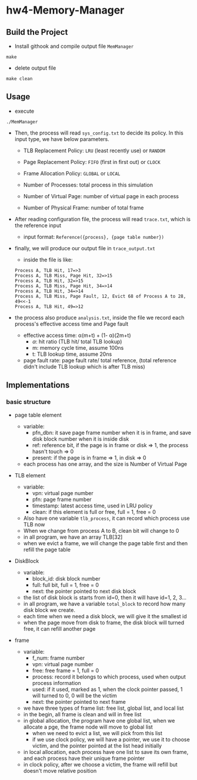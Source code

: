 # hw4-Memory-Manager

## Build the Project

- Install githook and compile output file `MemManager`

```
make
```

- delete output file
```
make clean
```

## Usage

- execute

```
./MemManager
```

- Then, the process will read `sys_config.txt` to decide its policy. In this input type, we have below parameters.  
  - TLB Replacement Policy: `LRU` (least recently use) or `RANDOM`

  - Page Replacement Policy: `FIFO` (first in first out) or `CLOCK`
  
  - Frame Allocation Policy: `GLOBAL` or `LOCAL`

  - Number of Processes: total process in this simulation
  - Number of Virtual Page: number of virtual page in each process
  - Number of Physical Frame: number of total frame

- After reading configuration file, the process will read `trace.txt`, which is the reference input

  - input format: `Reference({process}, {page table number})`

- finally, we will produce our output file in `trace_output.txt`
  - inside the file is like:
  
  ```
  Process A, TLB Hit, 17=>3
  Process A, TLB Miss, Page Hit, 32=>15
  Process A, TLB Hit, 32=>15
  Process A, TLB Miss, Page Hit, 34=>14
  Process A, TLB Hit, 34=>14
  Process A, TLB Miss, Page Fault, 12, Evict 68 of Process A to 28, 49<<-1
  Process A, TLB Hit, 49=>12
  ```

- the process also produce `analysis.txt`, inside the file we record each process's effective access time and Page fault
  - effective access time: α(m+t) + (1- α)(2m+t)
    - $\alpha$: hit ratio (TLB hit/ total TLB lookup)
    - m: memory cycle time, assume 100ns
    - t: TLB lookup time, assume 20ns
  - page fault rate: page fault rate/ total reference, (total reference didn't include TLB lookup which is after TLB miss)

## Implementations

### basic structure

- page table element
  - variable:
    - pfn_dbn: it save page frame number when it is in frame, and save disk block number when it is inside disk
    - ref: reference bit, if the page is in frame or disk => 1, the process hasn't touch => 0
    - present: if the page is in frame => 1, in disk => 0
  - each process has one array, and the size is Number of Virtual Page

- TLB element
  - variable:
    - vpn: virtual page number
    - pfn: page frame number
    - timestamp: latest access time, used in LRU policy
    - clean: if this element is full or free, full = 1, free = 0
  - Also have one variable `tlb_process`, it can record which process use TLB now
  - When we change from process A to B, clean bit will change to 0
  - in all program, we have an array TLB[32]
  - when we evict a frame, we will change the page table first and then refill the page table

- DiskBlock
  - variable:
    - block_id: disk block number 
    - full: full bit, full = 1, free = 0
    - next: the pointer pointed to next disk block
  - the list of disk block is starts from id=0, then it will have id=1, 2, 3...
  - in all program, we have a variable `total_block` to record how many disk block we create.
  - each time when we need a disk block, we will give it the smallest id
  - when the page move from disk to frame, the disk block will turned free, it can refill another page

- frame
  - variable:
    - f_num: frame number
    - vpn: virtual page number
    - free: free frame = 1, full = 0
    - process: record it belongs to which process, used when output process information
    - used: if it used, marked as 1, when the clock pointer passed, 1 will turned to 0, 0 will be the victim
    - next: the pointer pointed to next frame
  - we have three types of frame list: free list, global list, and local list
  - in the begin, all frame is clean and will in free list
  - in global allocation, the program have one global list, when we allocate a pge, the frame node will move to global list
    - when we need to evict a list, we will pick from this list
    - if we use clock policy, we will have a pointer, we use it to choose victim, and the pointer pointed at the list head initially
  - in local allocation, each process have one list to save its own frame, and each process have their unique frame pointer
  - in clock policy, after we choose a victim, the frame will refill but doesn't move relative position